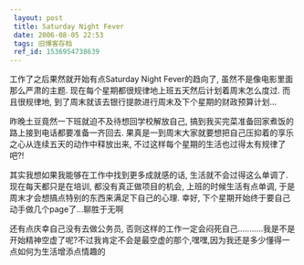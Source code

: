 ```yaml
---
 layout: post
 title: Saturday Night Fever
 date: 2006-08-05 22:53
 tags: 旧博客存档
 ref_id: 1536954738639
---
```

工作了之后果然就开始有点Saturday Night Fever的趋向了, 虽然不是像电影里面那么严肃的主题.
现在每个星期都很规律地上班五天然后计划着周末怎么度过. 而且很规律地, 到了周末就该去银行提款进行周末及下个星期的财政预算计划...



昨晚土豆竟然一下班就迫不及待想回学校解放自己, 搞到我买完菜准备回家煮饭的路上接到电话都要准备一齐回去.
果真是一到周末大家就要想把自己压抑着的享乐之心从连续五天的动作中释放出来, 不过这样每个星期的生活也过得太有规律了吧?!



其实我想如果我能够在工作中找到更多成就感的话, 生活就不会过得这么单调了. 现在每天都只是在培训, 都没有真正做项目的机会, 上班的时候生活有点单调,
于是周末才会想搞点特别的东西来满足下自己的心理. 幸好, 下个星期开始终于要自己动手做几个page了...聊胜于无啊



还有点庆幸自己没有去做公务员,
否则这样的工作一定会闷死自己...........我是不是开始精神空虚了呢?不过我肯定不会是最空虚的那个,嘿嘿,因为我还是多少懂得一点如何为生活增添点情趣的





